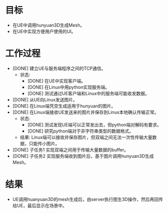 # 目标
- 在UE中调用hunyuan3D生成Mesh。
- 在UE中实现方便用户使用的UI。

# 工作过程
- [DONE] 建立UE与服务端程序之间的TCP通信。
	- 状态:
		- [DONE] 在UE中实现客户端。
		- [DONE] 在Linux中用python实现服务端。
		- [DONE] 测试通过UE客户端和Linux中的服务端可能收发数据。
- [DONE] 从UE向Linux发送图片。
- [DONE] 在Linux端凭空生成适用于hunyuan的图片。
- [DONE] 在Linux端接收UE发送来的图片并保存到Linux本地确认传输正常。
	- 状态:
		- [DONE] 测试发现UE端可以正常发出去，但python端对解码有要求。
		- [DONE] 研究python端对于非字符串类型的数据格式。
	- 结果: Linux端可以接收并保存图片，但双端之间无法一次性传输大量数据，只能传小图片。
- [DONE] 子任务1 实现双端之间用于传输大量数据的buffer。
- [DONE] 子任务2 实现服务端收到图片后，基于图片调用hunyuan3D生成Mesh。

# 结果
- UE调用huanyuan3D的mesh生成后，由server执行图生3D操作，然后再回传给UE，最后显示在场景中。